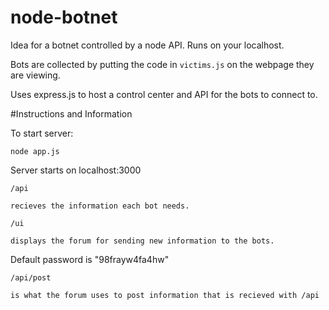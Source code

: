 # node-botnet
Idea for a botnet controlled by a node API. Runs on your localhost.

Bots are collected by putting the code in ```victims.js``` on the webpage they are viewing.

Uses express.js to host a control center and API for the bots to connect to.

#Instructions and Information

To start server:

```node app.js``` 

Server starts on localhost:3000

	/api 
	
	recieves the information each bot needs.

	/ui 
	
	displays the forum for sending new information to the bots. 

Default password is "98frayw4fa4hw"

	/api/post
	
	is what the forum uses to post information that is recieved with /api
